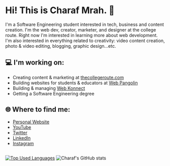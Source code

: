 # Hi! This is Charaf Mrah. 👋 

I'm a Software Engineering student interested in tech, business and content creation. I'm the web dev, creator, marketer, and designer at the college route. Right now I'm interested in learning more about web development. I'm also interested in everything related to creativity: video content creation, photo & video editing, blogging, graphic design...etc.

## 💻 I'm working on:
* Creating content & marketing at [thecollegeroute.com](https://thecollegeroute.com)
* Building websites for students & educators at [Web Pangolin](https://webpangolin.com)
* Building & managing [Web Konnect](https://webkonnect.asia)
* Getting a Software Engineering degree

## 🌐 Where to find me:
* [Personal Website](https://charafmrah.com)
* [YouTube](https://www.youtube.com/charaf)
* [Twitter](https://twitter.com/charafmrah)
* [LinkedIn](https://linkedin.com/in/charafmrah)
* [Instagram](https://instagram.com/charafmrah)
##

[![Top Used Languages](https://github-readme-stats.vercel.app/api/top-langs/?username=charafmrah&theme=gotham)](https://github.com/anuraghazra/github-readme-stats)
![Charaf's GitHub stats](https://github-readme-stats.vercel.app/api?username=charafmrah&show_icons=true&theme=gotham)

<!--
**charafmrah/charafmrah** is a ✨ _special_ ✨ repository because its `README.md` (this file) appears on your GitHub profile.

Here are some ideas to get you started:

- 🔭 I’m currently working on ...
- 🌱 I’m currently learning ...
- 👯 I’m looking to collaborate on ...
- 🤔 I’m looking for help with ...
- 💬 Ask me about ...
- 📫 How to reach me: ...
- 😄 Pronouns: ...
- ⚡ Fun fact: ...
-->
